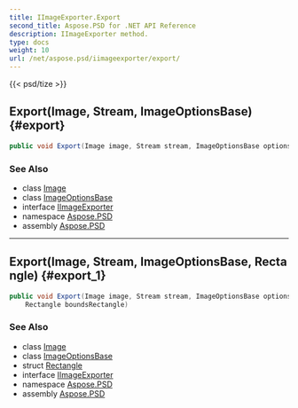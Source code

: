 ```yaml
---
title: IImageExporter.Export
second_title: Aspose.PSD for .NET API Reference
description: IImageExporter method. 
type: docs
weight: 10
url: /net/aspose.psd/iimageexporter/export/
---
```

{{< psd/tize >}}
## Export(Image, Stream, ImageOptionsBase) {#export}

```csharp
public void Export(Image image, Stream stream, ImageOptionsBase optionsBase)
```

### See Also

* class [Image](../../image/)
* class [ImageOptionsBase](../../imageoptionsbase/)
* interface [IImageExporter](../)
* namespace [Aspose.PSD](../../iimageexporter/)
* assembly [Aspose.PSD](../../../)

---

## Export(Image, Stream, ImageOptionsBase, Rectangle) {#export_1}

```csharp
public void Export(Image image, Stream stream, ImageOptionsBase optionsBase, 
    Rectangle boundsRectangle)
```

### See Also

* class [Image](../../image/)
* class [ImageOptionsBase](../../imageoptionsbase/)
* struct [Rectangle](../../rectangle/)
* interface [IImageExporter](../)
* namespace [Aspose.PSD](../../iimageexporter/)
* assembly [Aspose.PSD](../../../)


